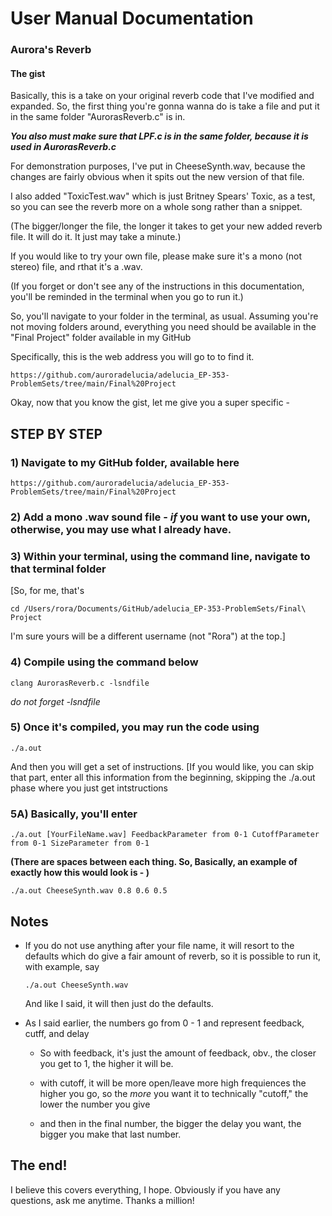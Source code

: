 # User Manual Documentation 
 
### Aurora's Reverb

#### The gist

Basically, this is a take on your original reverb code that I've modified and expanded. So, the first thing you're gonna wanna do is take a file and put it in the same folder "AurorasReverb.c" is in.

***You also must make sure that LPF.c is in the same folder, because it is used in AurorasReverb.c***

For demonstration purposes, I've put in CheeseSynth.wav, because the changes are fairly obvious when it spits out the new version of that file. 

I also added "ToxicTest.wav" which is just Britney Spears' Toxic, as a test, so you can see the reverb more on a whole song rather than a snippet. 

(The bigger/longer the file, the longer it takes to get your new added reverb file. It will do it. It just may take a minute.)

If you would like to try your own file, please make sure it's a mono (not stereo) file, and rthat it's a .wav.

(If you forget or don't see any of the instructions in this documentation, you'll be reminded in the terminal when you go to run it.)

So, you'll navigate to your folder in the terminal, as usual. Assuming you're not moving folders around, everything you need should be available in the "Final Project" folder available in my GitHub

Specifically, this is the web address you will go to to find it. 

``` https://github.com/auroradelucia/adelucia_EP-353-ProblemSets/tree/main/Final%20Project ```

Okay, now that you know the gist, let me give you a super specific - 

## STEP BY STEP

### 1) Navigate to my GitHub folder, available here 

``` https://github.com/auroradelucia/adelucia_EP-353-ProblemSets/tree/main/Final%20Project ```

### 2) Add a mono .wav sound file - *if* you want to use your own, otherwise, you may use what I already have.

### 3) Within your terminal, using the command line, navigate to that terminal folder

[So, for me, that's 

``` cd /Users/rora/Documents/GitHub/adelucia_EP-353-ProblemSets/Final\ Project ```

I'm sure yours will be a different username (not "Rora") at the top.]

### 4) Compile using the command below

 ``` clang AurorasReverb.c -lsndfile ```
 
 *do not forget -lsndfile*
 
 ### 5) Once it's compiled, you may run the code using
 
  ``` ./a.out ```
  
And then you will get a set of instructions. [If you would like, you can skip that part, enter all this information from the beginning, skipping the ./a.out phase where you just get intstructions

### 5A) Basically, you'll enter

 ``` ./a.out [YourFileName.wav] FeedbackParameter from 0-1 CutoffParameter from 0-1 SizeParameter from 0-1 ```
 
**(There are spaces between each thing. So, Basically, an example of exactly how this would look is - )**
 
  ``` ./a.out CheeseSynth.wav 0.8 0.6 0.5 ```
 

## Notes

- If you do not use anything after your file name, it will resort to the defaults which do give a fair amount of reverb, so it is possible to run it, with example, say 

  ``` ./a.out CheeseSynth.wav ```
  
  And like I said, it will then just do the defaults.
  
- As I said earlier, the numbers go from 0 - 1 and represent feedback, cutff, and delay

	- So with feedback, it's just the amount of feedback, obv., the closer you get to 1, the higher it will be. 

	- with cutoff, it will be more open/leave more high frequiences the higher you go, so the *more* you want it to technically "cutoff," the lower the number you give 

	- and then in the final number, the bigger the delay you want, the bigger you make that last number.

## The end!
I believe this covers everything, I hope. Obviously if you have any questions, ask me anytime. Thanks a million! 